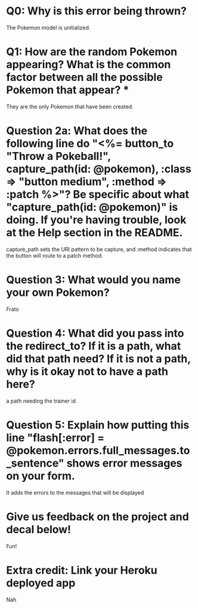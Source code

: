 # Q0: Why is this error being thrown?

The Pokemon model is unitialized.

# Q1: How are the random Pokemon appearing? What is the common factor between all the possible Pokemon that appear? *

They are the only Pokemon that have been created.

# Question 2a: What does the following line do "<%= button_to "Throw a Pokeball!", capture_path(id: @pokemon), :class => "button medium", :method => :patch %>"? Be specific about what "capture_path(id: @pokemon)" is doing. If you're having trouble, look at the Help section in the README.

capture_path sets the URI pattern to be capture, and :method indicates that the button will route to a patch method.

# Question 3: What would you name your own Pokemon?

Frato

# Question 4: What did you pass into the redirect_to? If it is a path, what did that path need? If it is not a path, why is it okay not to have a path here?

a path needing the trainer id

# Question 5: Explain how putting this line "flash[:error] = @pokemon.errors.full_messages.to_sentence" shows error messages on your form.

It adds the errors to the messages that will be displayed

# Give us feedback on the project and decal below!

Fun!

# Extra credit: Link your Heroku deployed app

Nah